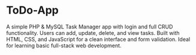 # ToDo-App
A simple PHP &amp; MySQL Task Manager app with login and full CRUD functionality. Users can add, update, delete, and view tasks. Built with HTML, CSS, and JavaScript for a clean interface and form validation. Ideal for learning basic full-stack web development.

